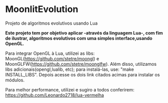 # MoonlitEvolution
Projeto de algoritmos evolutivos usando Lua

**Este projeto tem por objetivo aplicar -através da linguagem Lua-, com fim de ilustrar, algoritmos evolutivos com uma simples interface,usando OpenGL.**

Para integrar OpenGL à Lua, utilizei as libs: MoonGL(https://github.com/stetre/moongl) e
MoonGLFW(https://github.com/stetre/moonglfw). Além disso, utilizamos libs adicionais(opengl,lualib, etc); para instalá-las, use: "make INSTALL_LIBS". Depois acesse os dois link citados acimas para instalar os módulos.

Para melhor performance, utilizei e sugiro a todos conferirem: https://github.com/Leonardo2718/lua-vermelha